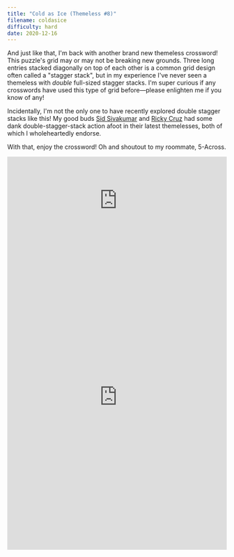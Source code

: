 ```yaml
---
title: "Cold as Ice (Themeless #8)"
filename: coldasice
difficulty: hard
date: 2020-12-16
---
```


And just like that, I'm back with another brand new themeless crossword! This puzzle's grid may or may not be breaking new grounds. Three long entries stacked diagonally on top of each other is a common grid design often called a "stagger stack", but in my experience I've never seen a themeless with *double* full-sized stagger stacks. I'm super curious if any crosswords have used this type of grid before—please enlighten me if you know of any!

Incidentally, I'm not the only one to have recently explored double stagger stacks like this! My good buds [Sid Sivakumar](https://www.sidsgrids.com/post/puzzle-50-themeless) and [Ricky Cruz](https://cruzzles.blogspot.com/2020/12/puzzle-34-limited-edition-themeless.html) had some dank double-stagger-stack action afoot in their latest themelesses, both of which I wholeheartedly endorse.

With that, enjoy the crossword! Oh and shoutout to my roommate, 5-Across.

<iframe width="100%" height="200px" src="https://www.youtube.com/embed/dCf3k2VMM0w" frameborder="0" allow="accelerometer; autoplay; clipboard-write; encrypted-media; gyroscope; picture-in-picture" allowfullscreen></iframe><br/>

<iframe height="700" width="100%" allowfullscreen="true" style="border:none;width: 100% !important;position: static;display: block !important;margin: 0 !important;"  name="80a395d458cc73db445abfa4d939b092b4a474d001c5431bf80bbf61485a14ea" src="https://amuselabs.com/pmm/crossword?id=b1385c20&set=80a395d458cc73db445abfa4d939b092b4a474d001c5431bf80bbf61485a14ea&embed=1&compact=1&maxCols=1"></iframe>